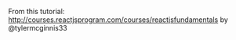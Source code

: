 From this tutorial: http://courses.reactjsprogram.com/courses/reactjsfundamentals by @tylermcginnis33
